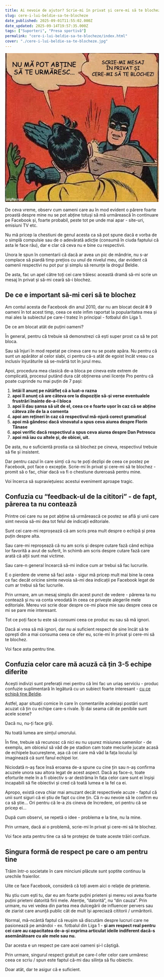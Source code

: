 ```yaml
---
title: Ai nevoie de ajutor? Scrie-mi în privat și cere-mi să te blochez
slug: cere-i-lui-beldie-sa-te-blocheze
date_published: 2025-09-01T11:55:02.000Z
date_updated: 2025-09-14T19:57:35.000Z
tags: ["Suporteri", "Presa sportivă"]
permalink: "cere-i-lui-beldie-sa-te-blocheze/index.html"
cover: "./cere-i-lui-beldie-sa-te-blocheze.jpg"
---
```


![Memă cu Batman pălmuindu-l pe Robin, ca simbol al intransigenței mele în relație cu cei care mă urmăresc pe rețelele sociale](./cere-i-lui-beldie-sa-te-blocheze.jpg)



De ceva vreme, observ cum oameni care au în mod evident o părere foarte proastă despre mine nu se pot abține totuși să mă urmărească în continuare pe Facebook și, foarte probabil, peste tot pe unde mai apar - site-uri, emisiuni TV etc.

Nu mă pricep la chestiuni de genul acesta ca să pot spune dacă e vorba de o simplă compulsie sau de o adevărată adicție (consumă în ciuda faptului că asta le face rău), dar e clar că ceva nu e bine cu respectivii.

Unora le spun în comentarii că dacă ar avea un pic de mândrie, nu s-ar complace să piardă timp prețios cu unul de nivelul meu, dar evident că oamenii respectivi nu pot pur și simplu să renunțe la drogul Beldie.

De asta, fac un apel către toți cei care trăiesc această dramă să-mi scrie un mesaj în privat și să-mi ceară să-i blochez.

## De ce e important să-mi ceri să te blochez

Am contul acesta de Facebook din anul 2010, dar nu am blocat decât <s>8</s> 9 oameni în tot acest timp, ceea ce este infim raportat la popularitatea mea și mai ales la subiectul pe care-l tratez în principal - fotbalul din Liga 1.

De ce am blocat atât de puțini oameni?

În general, pentru că trebuie să demonstrezi că ești super prost ca să te pot bloca. 

Sau să înjuri în mod repetat pe cineva care nu se poate apăra. Nu pentru că sunt un apărător al celor slabi, ci pentru că-s atât de egoist încât vreau ca inclusiv înjurăturile să se-nvârtă tot în jurul meu.

Apoi, procedura mea clasică de-a bloca pe cineva este extrem de complicată, procesul putând dura cât obținerea unei licențe Pro pentru că poate cuprinde nu mai puțin de 7 pași:

1. **întâi îl anunț pe nătăfleț că a luat-o razna**
2. **apoi îl anunț că are câteva ore la dispoziție să-și verse eventualele frustrări înainte de-a-l bloca**
3. **apoi îi dau șansa să uit de el, ceea ce e foarte ușor în caz că se abține câteva zile de la a comenta**
4. **apoi am rețineri în caz că respectivul mă-njură corect gramatical**
5. **apoi mă gândesc dacă vinovatul a spus ceva aiurea despre Florin Tănase**
6. **apoi verific dacă respectivul a spus ceva aiurea despre Dan Petrescu**
7. **apoi mă iau cu altele și, de obicei, uit.**

De asta, nu e suficientă prostia ca să blochez pe cineva, respectivul trebuie să fie și insistent.

Dar pentru cazul în care simți că nu te poți dezlipi de ceea ce postez pe Facebook, pot face o excepție. Scrie-mi în privat și cere-mi să te blochez - promit să o fac, chiar dacă va fi o chestiune dureroasă pentru mine.

Voi încerca să supraviețuiesc acestui eveniment aproape tragic.

## Confuzia cu “feedback-ul de la cititori” - de fapt, părerea ta nu contează

Printre cei care nu se pot abține să urmărească ce postez se află și unii care simt nevoia să-mi dea tot felul de indicații editoriale.

Sunt cei care-mi reproșează că am scris prea mult despre o echipă și prea puțin despre alta.

Sau care-mi reproșează că nu am scris și despre cutare fază când echipa lor favorită a avut de suferit, în schimb am scris despre cutare fază care arată că alții sunt mai victime.

Sau care-n general încearcă să-mi indice cum ar trebui să fac lucrurile.

E o pierdere de vreme să faci asta - sigur mă pricep mult mai bine la ceea ce fac decât oricine simte nevoia să-mi dea indicații pe Facebook legat de cum ar trebui să fac lucrurile.

Prin urmare, am un mesaj simplu din acest punct de vedere - părerea ta nu contează și nu va conta vreodată în ceea ce privește alegerile mele editoriale. Mereu voi scrie doar despre ce-mi place mie sau despre ceea ce mi se pare mie interesant.

Tot ce poți face tu este să consumi ceea ce produc eu sau să mă ignori. 

Dacă ai vrea să mă ignori, dar nu ai suficient respect de sine încât să te oprești din a mai consuma ceea ce ofer eu, scrie-mi în privat și cere-mi să te blochez.

Voi face asta pentru tine.

## Confuzia celor care mă acuză că țin 3-5 echipe diferite

Acești indivizi sunt preferații mei pentru că îmi fac un uriaș serviciu - produc confuzie suplimentară în legătură cu un subiect foarte interesant - [cu ce echipă ține Beldie](https://www.youtube.com/shorts/9v6KoC91IWs).

Astfel, apar situații comice în care în comentariile aceleiași postări sunt acuzat că țin cu echipe care-s rivale. Îți dai seama cât de penibile sunt acele scene?

Dacă nu, nu-ți face griji. 

Nu toată lumea are simțul umorului.

În fine, trebuie să recunosc că nici eu nu ușurez misiunea oamenilor - de exemplu, am obiceiul să văd de pe stadion cam toate meciurile jucate acasă de echipele bucureștene, așa că cei care mă văd la fața locului își imaginează că sunt fanul echipei lor.

Niciodată n-aș face însă eroarea de-a spune cu cine țin sau n-aș confirma acuzele unora sau altora legat de acest aspect. Dacă aș face-o, toate eforturile mele în a fi obiectiv s-ar destrăma în fața celor care sunt ei înșiși incapabili să fie obiectivi și cred că toată lumea e la fel ca ei.

Apropo, există ceva chiar mai amuzant decât respectivele acuze - faptul că unii sunt siguri că ei știu de fapt cu cine țin. Că n-au nevoie să le confirm eu ca să știe...  Ori pentru că le-a zis cineva de încredere, ori pentru că se pricep ei...

După cum observi, se repetă o idee - problema e la tine, nu la mine. 

Prin urmare, dacă ai o problemă, scrie-mi în privat și cere-mi să te blochez. 

Voi face asta pentru tine ca să te protejez de toate aceste trăiri confuze.

## Singura formă de respect pe care o am pentru tine

Trăim într-o societate în care minciuni plăcute sunt șoptite continuu la urechile fraierilor. 

Uite ce face Facebook, consideră că toți avem aici o relație de prietenie.

Nu știu cum ești tu, dar eu am foarte puțini prieteni și mereu voi avea foarte puțini prieteni datorită firii mele. Atenție, “datorită”, nu “din cauza”. Prin urmare, nu vei vedea din partea mea dulcegării de influencer pervers sau de ziarist care anunță public cât de mult își apreciază cititorii / urmăritorii. 

Normal, mă-ncântă faptul că reușim să discutăm despre lucruri care ne pasionează pe amândoi - ex. fotbalul din Liga 1 - **și am respect real pentru cei care au capacitatea de-a-și exprima articulat ideile indiferent dacă-s asemănătoare cu ale mele sau nu.**

Dar acesta e un respect pe care acei oameni și-l câștigă.

Prin urmare, singurul respect gratuit pe care-l ofer celor care urmăresc ceea ce scriu / spun este faptul că-mi dau silința să fiu obiectiv.

Doar atât, dar te asigur că e suficient.
